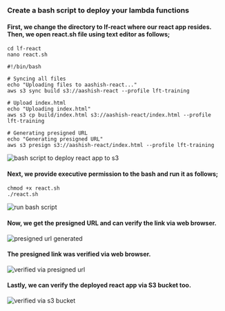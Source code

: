 ### Create a bash script to deploy your lambda functions

#### First, we change the directory to lf-react where our react app resides. Then, we open react.sh file using text editor as follows;

```
cd lf-react
nano react.sh
```

```
#!/bin/bash

# Syncing all files
echo "Uploading files to aashish-react..."
aws s3 sync build s3://aashish-react --profile lft-training

# Upload index.html
echo "Uploading index.html"
aws s3 cp build/index.html s3://aashish-react/index.html --profile lft-training

# Generating presigned URL
echo "Generating presigned URL"
aws s3 presign s3://aashish-react/index.html --profile lft-training
```

![bash script to deploy react app to s3](https://user-images.githubusercontent.com/24239688/146278854-75720d9a-72be-4216-81fd-ad6d77fc848a.PNG)

#### Next, we provide executive permission to the bash and run it as follows;

```
chmod +x react.sh
./react.sh
```

![run bash script](https://user-images.githubusercontent.com/24239688/146278870-364228de-6557-4606-ba91-21dabc9b3678.PNG)

#### Now, we get the presigned URL and can verify the link via web browser.

![presigned url generated](https://user-images.githubusercontent.com/24239688/146278915-8aa68944-6dd0-4853-b614-5137016dcddd.PNG)

#### The presigned link was verified via web browser.

![verified via presigned url](https://user-images.githubusercontent.com/24239688/146278930-5da7cb42-dd4a-4ca2-87be-94e6ef574657.PNG)

#### Lastly, we can verify the deployed react app via S3 bucket too.

![verified via s3 bucket](https://user-images.githubusercontent.com/24239688/146278934-d17f01a1-9853-49e4-9991-f7296c2e030c.PNG)
